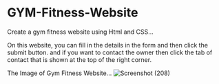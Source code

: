 # GYM-Fitness-Website

Create a gym fitness website using Html and CSS...

On this website,
you can fill in the details in the form and then click the submit button. and if you want to contact the owner then click the tab of contact that is shown at the top of the right corner.

The Image of Gym Fitness Website...
![Screenshot (208)](https://user-images.githubusercontent.com/100087314/206406330-82b81413-6dc7-4421-8f8a-0df8bef18e79.png)
